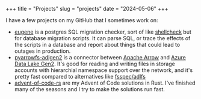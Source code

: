 +++
title = "Projects"
slug = "projects"
date = "2024-05-06"
+++

I have a few projects on my GitHub that I sometimes work on:

- [eugene](https://github.com/kaaveland/eugene/) is a postgres SQL migration checker, sort of like [shellcheck](https://www.shellcheck.net/) but for
  database migration scripts. It can parse SQL, or trace the effects of the scripts in a database
  and report about things that could lead to outages in production.
- [pyarrowfs-adlgen2](https://github.com/kaaveland/pyarrowfs-adlgen2) is a connector between [Apache Arrow](arrow.apache.org) and
  [Azure Data Lake Gen2](https://learn.microsoft.com/en-us/azure/storage/blobs/data-lake-storage-introduction). It's good for reading and writing files in storage accounts with
  hierarchial namespace support over the network, and it's pretty fast compared
  to alternatives like [fsspec/adlfs](https://github.com/fsspec/adlfs/)
- [advent-of-code-rs](https://github.com/kaaveland/advent-of-code-rs) are my Advent of Code solutions in Rust. I've finished many of the seasons and I try
  to make the solutions run fast.
